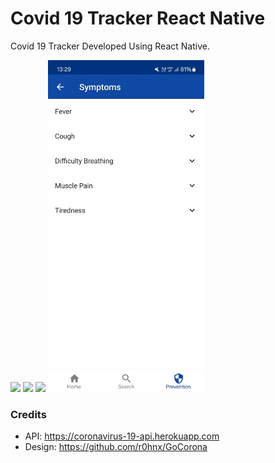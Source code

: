 # Covid 19 Tracker React Native

Covid 19 Tracker Developed Using React Native.

[<img src="./screenshots/home.jpg" width="250"/>](/screenshots/home.jpg)
[<img src="./screenshots/search.jpg" width="250"/>](/screenshots/search.jpg)
[<img src="./screenshots/prevention.jpg" width="250"/>](/screenshots/prevention.jpg)
[<img src="./screenshots/symptoms.jpg" width="250"/>](/screenshots/symptoms.jpg)

### Credits
* API: https://coronavirus-19-api.herokuapp.com
* Design: https://github.com/r0hnx/GoCorona
